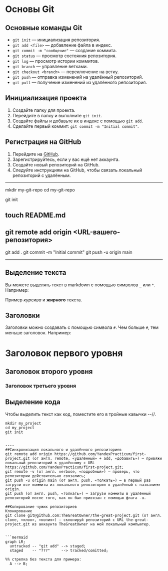 # Основы Git

## Основные команды Git

- `git init` — инициализация репозитория.
- `git add <file>` — добавление файла в индекс.
- `git commit -m "сообщение"` — создание коммита.
- `git status` — просмотр состояния репозитория.
- `git log` — просмотр истории коммитов.
- `git branch` — управление ветками.
- `git checkout <branch>` — переключение на ветку.
- `git push` — отправка изменений на удалённый репозиторий.
- `git pull` — получение изменений из удалённого репозитория.

## Инициализация проекта

1. Создайте папку для проекта.
2. Перейдите в папку и выполните `git init`.
3. Создайте файлы и добавьте их в индекс с помощью `git add`.
4. Сделайте первый коммит: `git commit -m "Initial commit"`.

## Регистрация на GitHub

1. Перейдите на [GitHub](https://github.com).
2. Зарегистрируйтесь, если у вас ещё нет аккаунта.
3. Создайте новый репозиторий на GitHub.
4. Следуйте инструкциям на GitHub, чтобы связать локальный репозиторий с удалённым.

----
mkdir my-git-repo
cd my-git-repo

git init

touch README.md
-
git remote add origin <URL-вашего-репозитория>
-
git add .
git commit -m "Initial commit"
git push -u origin main


----
## Выделение текста

Вы можете выделять текст в markdown с помощью символов `_` или `*`. Например:

Пример _курсива_ и **жирного** текста.

## Заголовки

Заголовки можно создавать с помощью символа `#`. Чем больше `#`, тем меньше заголовок. Например:

# Заголовок первого уровня
## Заголовок второго уровня
### Заголовок третьего уровня

## Выделение кода

Чтобы выделить текст как код, поместите его в тройные кавычки --//. 

```
mkdir my_project
cd my_project
git init


----
##Синхронизация локального и удалённого репозиториев
git remote add origin https://github.com/YandexPracticum/first-project.git (от англ. remote, «удалённый» + add, «добавить») — привяжи локальный репозиторий к удалённому с URL https://github.com/YandexPracticum/first-project.git;
git remote -v (от англ. verbose, «подробный») — проверь, что репозитории действительно связались;
git push -u origin main (от англ. push, «толкать») — в первый раз загрузи все коммиты из локального репозитория в удалённый с названием origin.
git push (от англ. push, «толкать») — загрузи коммиты в удалённый репозиторий после того, как он был привязан с помощью флага -u.

##Копирование чужих репозиториев
Клонирование
git clone git@github.com:TheGreatOwner/the-great-project.git (от англ. clone, «клон», «копия») — склонируй репозиторий с URL the-great-project.git из аккаунта TheGreatOwner на мой локальный компьютер.


```mermaid
graph LR;
  untracked -- "git add" --> staged;
  staged    -- "???"     --> tracked/comitted;

%% стрелка без текста для примера: 
  A --> B;
``` 

